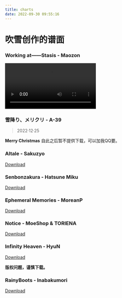 ```yaml
---
title: charts
date: 2022-09-30 09:55:16
---
```


# 吹雪创作的谱面
### Working at——Stasis - Maozon


<video max-width="800" max-height="600" controls>
  <source src="demo/newest-demo.mp4" type="video/mp4">
</video>



### 雪降り、メリクリ - A-39
     
>2022·12·25    

**Merry Christmas**
自此之后暂不提供下载，可以加我QQ要。

### Altale - Sakuzyo

[Download](https://pan.yrxitong.com/s/p0JYfd"Download")   

### Senbonzakura - Hatsune Miku

[Download](https://pan.yrxitong.com/s/gOLmIV"Download")    

### Ephemeral Memories - MoreanP

[Download](https://pan.yrxitong.com/s/BDmbHx"Download")   

### Notice - MoeShop & TORIENA

[Download](https://pan.yrxitong.com/s/rJ18Hg"Download")     

### Infinity Heaven - HyuN

[Download](https://pan.yrxitong.com/s/z460s2"Download")   

**版权问题，谨慎下载。**   

### RainyBoots - Inabakumori

[Download](https://pan.yrxitong.com/s/2ApPSk"Download")   
